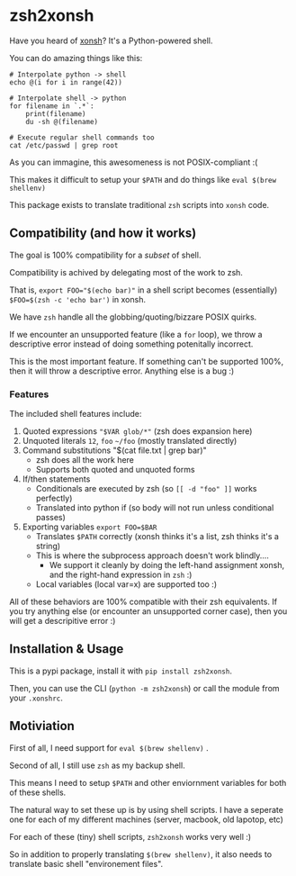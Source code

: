 zsh2xonsh
=========
Have you heard of [xonsh](https://xon.sh/)? It's a Python-powered shell.

You can do amazing things like this:
````xonsh
# Interpolate python -> shell
echo @(i for i in range(42))

# Interpolate shell -> python
for filename in `.*`:
    print(filename)
    du -sh @(filename)

# Execute regular shell commands too
cat /etc/passwd | grep root
````

As you can immagine, this awesomeness is not POSIX-compliant :(

This makes it difficult to setup your `$PATH` and do things like `eval $(brew shellenv)`

This package exists to translate traditional `zsh` scripts into `xonsh` code.

## Compatibility (and how it works)
The goal is 100% compatibility for a *subset* of shell. 

Compatibility is achived by delegating most of the work to zsh.

That is, `export FOO="$(echo bar)"` in a shell script becomes (essentially)  `$FOO=$(zsh -c 'echo bar')` in xonsh.

We have `zsh` handle all the globbing/quoting/bizzare POSIX quirks.

If we encounter an unsupported feature (like a `for` loop), we
throw a descriptive error instead of doing something potenitally incorrect.

This is the most important feature. If something can't be supported 100%, then it will throw a descriptive error. Anything else is a bug :)

### Features
The included shell features include:

1. Quoted expressions `"$VAR glob/*"` (zsh does expansion here)
2. Unquoted literals `12`, `foo` `~/foo` (mostly translated directly)
3. Command substitutions "$(cat file.txt | grep bar)" 
   - zsh does all the work here
   - Supports both quoted and unquoted forms
3. If/then statements
   - Conditionals are executed by zsh (so `[[ -d "foo" ]]` works perfectly)
   - Translated into python if (so body will not run unless conditional passes)
4. Exporting variables `export FOO=$BAR`
   - Translates `$PATH` correctly (xonsh thinks it's a list, zsh thinks it's a string)
   - This is where the subprocess approach doesn't work blindly....
      - We support it cleanly by doing the left-hand assignment xonsh, and the right-hand expression in `zsh` :)
   - Local variables (local var=x) are supported too :)

All of these behaviors are 100% compatible with their zsh equivalents.
If you try anything else (or encounter an unsupported corner case), then you will get a descripitive error :)

## Installation & Usage
This is a pypi package, install it with `pip install zsh2xonsh`.

Then, you can use the CLI (`python -m zsh2xonsh`) or call the module from your `.xonshrc`.

## Motiviation
First of all, I need support for `eval $(brew shellenv)` .

Second of all, I still use `zsh` as my backup shell.

This means I need to setup `$PATH` and other enviornment variables for both of these shells.

The natural way to set these up is by using shell scripts.
I have a seperate one for each of my different machines (server, macbook, old lapotop, etc)

For each of these (tiny) shell scripts, `zsh2xonsh` works very well :)

So in addition to properly translating `$(brew shellenv)`,
it also needs to translate basic shell "environement files".
